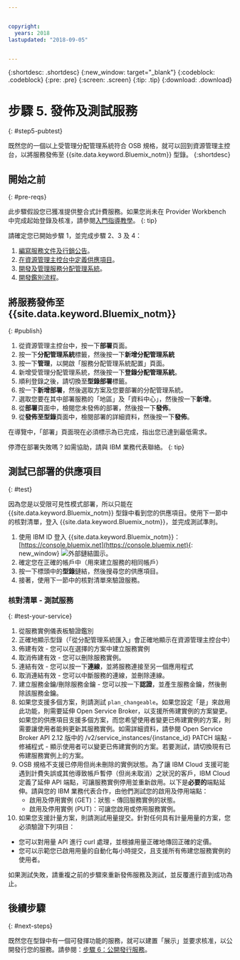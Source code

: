 ```yaml
---


copyright:
  years: 2018
lastupdated: "2018-09-05"


---
```


{:shortdesc: .shortdesc}
{:new_window: target="_blank"}
{:codeblock: .codeblock}
{:pre: .pre}
{:screen: .screen}
{:tip: .tip}
{:download: .download}

# 步驟 5. 發佈及測試服務
{: #step5-pubtest}

 既然您的一個以上受管理分配管理系統符合 OSB 規格，就可以回到資源管理主控台，以將服務發佈至 {{site.data.keyword.Bluemix_notm}} 型錄。
{:shortdesc}

## 開始之前
{: #pre-reqs}

此步驟假設您已獲准提供整合式計費服務。如果您尚未在 Provider Workbench 中完成起始登錄及核准，請參閱[入門指導教學](/docs/third-party/index.md)。
{: tip}

請確定您已開始步驟 1，並完成步驟 2、3 及 4：
1. [編寫服務文件及行銷公告](/docs/third-party/cis1-docs-marketing.html)。
2. [在資源管理主控台中定義供應項目](/docs/third-party/cis2-rmc-define.html)。
3. [開發及管理服務分配管理系統](/docs/third-party/cis3-broker.html)。
3. [開發鑑別流程](/docs/third-party/cis5-iam.html)。

## 將服務發佈至 {{site.data.keyword.Bluemix_notm}}
{: #publish}

1. 從資源管理主控台中，按一下**部署**頁面。
2. 按一下**分配管理系統**標籤，然後按一下**新增分配管理系統**
3. 按一下**管理**，以開啟「服務分配管理系統配置」頁面。
4. 新增受管理分配管理系統，然後按一下**登錄分配管理系統**。
5. 順利登錄之後，請切換至**型錄部署**標籤。
6. 按一下**新增部署**，然後選取方案及您要部署的分配管理系統。
7. 選取您要在其中部署服務的「地區」及「資料中心」，然後按一下**新增**。
8. 從**部署**頁面中，檢閱您未發佈的部署，然後按一下**發佈**。
9. 從**發佈至型錄**頁面中，檢閱部署的詳細資料，然後按一下**發佈**。

在導覽中，「部署」頁面現在必須標示為已完成，指出您已達到最低需求。

停滯在部署失敗嗎？如需協助，請與 IBM 業務代表聯絡。
{: tip}

## 測試已部署的供應項目 
{: #test}

因為您是以受限可見性模式部署，所以只能在 {{site.data.keyword.Bluemix_notm}} 型錄中看到您的供應項目。使用下一節中的核對清單，登入 {{site.data.keyword.Bluemix_notm}}，並完成測試準則。

1. 使用 IBM ID 登入 {{site.data.keyword.Bluemix_notm}}：[https://console.bluemix.net](https://console.bluemix.net){: new_window} ![外部鏈結圖示](../icons/launch-glyph.svg "外部鏈結圖示")。
2. 確定您在正確的帳戶中（用來建立服務的相同帳戶）
3. 按一下標頭中的**型錄**鏈結，然後搜尋您的供應項目。
4. 接著，使用下一節中的核對清單來驗證服務。

### 核對清單 - 測試服務
{: #test-your-service}

1. 從服務實例儀表板驗證鑑別
2. 正確地顯示型錄（「從分配管理系統匯入」會正確地顯示在資源管理主控台中）
3. 佈建有效 - 您可以在選擇的方案中建立服務實例
4. 取消佈建有效 - 您可以刪除服務實例。
5. 連結有效 - 您可以按一下**連線**，並將服務連接至另一個應用程式
6. 取消連結有效 - 您可以中斷服務的連線，並刪除連線。
7. 建立服務金鑰/刪除服務金鑰 - 您可以按一下**認證**，並產生服務金鑰，然後刪除該服務金鑰。
8. 如果您支援多個方案，則請測試 `plan_changeable`。如果您設定「是」來啟用此功能，則需要延伸 Open Service Broker，以支援所佈建實例的方案變更。如果您的供應項目支援多個方案，而您希望使用者變更已佈建實例的方案，則需要讓使用者能夠更新其服務實例。如需詳細資料，請參閱 Open Service Broker API 2.12 版中的 /v2/service_instances/{instance_id} PATCH 端點 - 修補程式 - 顯示使用者可以變更已佈建實例的方案。若要測試，請切換現有已佈建服務實例上的方案。
9. OSB 規格不支援已停用但尚未刪除的實例狀態。為了讓 IBM Cloud  支援可能遇到計費失誤或其他導致帳戶暫停（但尚未取消）之狀況的客戶，IBM Cloud 定義了延伸 API 端點，可讓服務實例停用並重新啟用。以下是**必要的**端點延伸。請與您的 IBM 業務代表合作，由他們測試您的啟用及停用端點：
   - 啟用及停用實例 (GET)：狀態 - 傳回服務實例的狀態。
   - 啟用及停用實例 (PUT)：可讓您啟用或停用服務實例。
10. 如果您支援計量方案，則請測試用量提交。針對任何具有計量用量的方案，您必須驗證下列項目：
   - 您可以對用量 API 進行 curl 處理，並根據用量正確地傳回正確的定價。
   - 您可以示範您已啟用用量的自動化每小時提交，且支援所有佈建您服務實例的使用者。

如果測試失敗，請重複之前的步驟來重新發佈服務及測試，並反覆進行直到成功為止。


## 後續步驟
{: #next-steps}

既然您在型錄中有一個可發揮功能的服務，就可以建置「展示」並要求核准，以公開發行您的服務。請參閱：[步驟 6：公開發行服務](/docs/third-party/cis6-ga.html)。
